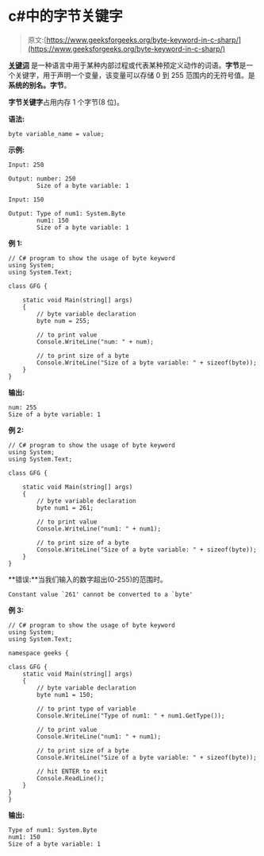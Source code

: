 # c#中的字节关键字

> 原文:[https://www.geeksforgeeks.org/byte-keyword-in-c-sharp/](https://www.geeksforgeeks.org/byte-keyword-in-c-sharp/)

**[关键词](https://www.geeksforgeeks.org/c-sharp-keywords/)** 是一种语言中用于某种内部过程或代表某种预定义动作的词语。**字节**是一个关键字，用于声明一个变量，该变量可以存储 0 到 255 范围内的无符号值。是**系统的别名。字节**。

**字节关键字**占用内存 1 个字节(8 位)。

**语法:**

```
byte variable_name = value;
```

**示例:**

```
Input: 250

Output: number: 250
        Size of a byte variable: 1

Input: 150

Output: Type of num1: System.Byte
        num1: 150
        Size of a byte variable: 1

```

**例 1:**

```
// C# program to show the usage of byte keyword
using System;
using System.Text;

class GFG {

    static void Main(string[] args)
    {
        // byte variable declaration
        byte num = 255;

        // to print value
        Console.WriteLine("num: " + num);

        // to print size of a byte
        Console.WriteLine("Size of a byte variable: " + sizeof(byte));
    }
}
```

**输出:**

```
num: 255
Size of a byte variable: 1

```

**例 2:**

```
// C# program to show the usage of byte keyword
using System;
using System.Text;

class GFG {

    static void Main(string[] args)
    {
        // byte variable declaration
        byte num1 = 261;

        // to print value
        Console.WriteLine("num1: " + num1);

        // to print size of a byte
        Console.WriteLine("Size of a byte variable: " + sizeof(byte));
    }
}
```

**错误:**当我们输入的数字超出(0-255)的范围时。

```
Constant value `261' cannot be converted to a `byte'
```

**例 3:**

```
// C# program to show the usage of byte keyword
using System;
using System.Text;

namespace geeks {

class GFG {
    static void Main(string[] args)
    {
        // byte variable declaration
        byte num1 = 150;

        // to print type of variable
        Console.WriteLine("Type of num1: " + num1.GetType());

        // to print value
        Console.WriteLine("num1: " + num1);

        // to print size of a byte
        Console.WriteLine("Size of a byte variable: " + sizeof(byte));

        // hit ENTER to exit
        Console.ReadLine();
    }
}
}
```

**输出:**

```
Type of num1: System.Byte
num1: 150
Size of a byte variable: 1

```